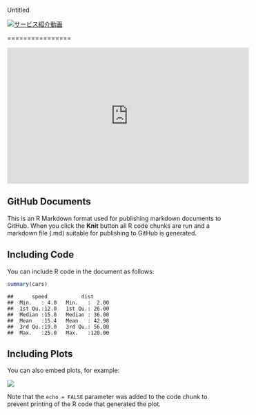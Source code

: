 Untitled

[![サービス紹介動画](https://user-images.githubusercontent.com/84756197/173222007-3aefa245-4c0e-45e6-9855-91f0e3be89ed.png)](https://youtu.be/5aKI900iGVo?t=1336)



================

<iframe width="560" height="315" src="https://www.youtube.com/embed/bH34tmZht7I" title="YouTube video player" frameborder="0" allow="accelerometer; autoplay; clipboard-write; encrypted-media; gyroscope; picture-in-picture; web-share" allowfullscreen></iframe>

## GitHub Documents

This is an R Markdown format used for publishing markdown documents to
GitHub. When you click the **Knit** button all R code chunks are run and
a markdown file (.md) suitable for publishing to GitHub is generated.

## Including Code

You can include R code in the document as follows:

``` r
summary(cars)
```

    ##      speed           dist       
    ##  Min.   : 4.0   Min.   :  2.00  
    ##  1st Qu.:12.0   1st Qu.: 26.00  
    ##  Median :15.0   Median : 36.00  
    ##  Mean   :15.4   Mean   : 42.98  
    ##  3rd Qu.:19.0   3rd Qu.: 56.00  
    ##  Max.   :25.0   Max.   :120.00

## Including Plots

You can also embed plots, for example:

![](githubform_files/figure-gfm/pressure-1.png)<!-- -->

Note that the `echo = FALSE` parameter was added to the code chunk to
prevent printing of the R code that generated the plot.
